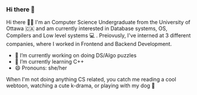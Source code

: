 ### Hi there 👋

 Hi there 👋🏼 I'm an Computer Science Undergraduate from the University of Ottawa 🇨🇦 and am currently interested in Database systems, OS, Compilers and Low level systems 💻 . Preiovusly, I've interned at 3 different companies, where I worked in Frontend and Backend Development. 
 
- 🔭 I’m currently working on doing DS/Algo puzzles
- 🌱 I’m currently learning C++ 
- 😄 Pronouns: she/her

When I'm not doing anything CS related, you catch me reading a cool webtoon, watching a cute k-drama, or playing with my dog 🐶 
